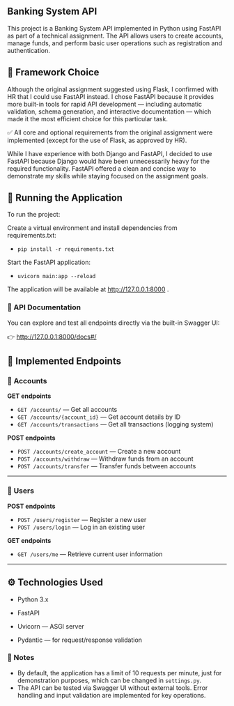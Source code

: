 ## Banking System API

This project is a Banking System API implemented in Python using FastAPI as part of a technical assignment.
The API allows users to create accounts, manage funds, and perform basic user operations such as registration and authentication.

## 🧩 Framework Choice

Although the original assignment suggested using Flask, I confirmed with HR that I could use FastAPI instead.
I chose FastAPI because it provides more built-in tools for rapid API development — including automatic validation, schema generation, and interactive documentation — which made it the most efficient choice for this particular task.

✅ All core and optional requirements from the original assignment were implemented (except for the use of Flask, as approved by HR).

While I have experience with both Django and FastAPI, I decided to use FastAPI because Django would have been unnecessarily heavy for the required functionality.
FastAPI offered a clean and concise way to demonstrate my skills while staying focused on the assignment goals.

## 🚀 Running the Application

To run the project:

Create a virtual environment and install dependencies from requirements.txt:

- `pip install -r requirements.txt`


Start the FastAPI application:

- `uvicorn main:app --reload`


The application will be available at http://127.0.0.1:8000
.

### 📘 API Documentation

You can explore and test all endpoints directly via the built-in Swagger UI:

👉 http://127.0.0.1:8000/docs#/

## 🧠 Implemented Endpoints

### 🏦 **Accounts**

**GET endpoints**
- `GET /accounts/` — Get all accounts  
- `GET /accounts/{account_id}` — Get account details by ID  
- `GET /accounts/transactions` — Get all transactions (logging system)

**POST endpoints**
- `POST /accounts/create_account` — Create a new account  
- `POST /accounts/withdraw` — Withdraw funds from an account  
- `POST /accounts/transfer` — Transfer funds between accounts  

---

### 👤 **Users**

**POST endpoints**
- `POST /users/register` — Register a new user  
- `POST /users/login` — Log in an existing user  

**GET endpoints**
- `GET /users/me` — Retrieve current user information  

---

## ⚙️ Technologies Used

- Python 3.x

- FastAPI

- Uvicorn — ASGI server

- Pydantic — for request/response validation

### 🧾 Notes

- By default, the application has a limit of 10 requests per minute, just for demonstration purposes, which can be changed in `settings.py`.
- The API can be tested via Swagger UI without external tools.
Error handling and input validation are implemented for key operations.